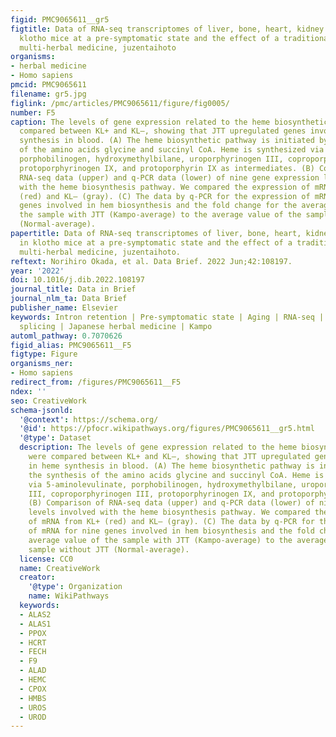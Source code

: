 ```yaml
---
figid: PMC9065611__gr5
figtitle: Data of RNA-seq transcriptomes of liver, bone, heart, kidney and blood in
  klotho mice at a pre-symptomatic state and the effect of a traditional Japanese
  multi-herbal medicine, juzentaihoto
organisms:
- herbal medicine
- Homo sapiens
pmcid: PMC9065611
filename: gr5.jpg
figlink: /pmc/articles/PMC9065611/figure/fig0005/
number: F5
caption: The levels of gene expression related to the heme biosynthetic pathway were
  compared between KL+ and KL–, showing that JTT upregulated genes involved in heme
  synthesis in blood. (A) The heme biosynthetic pathway is initiated by the synthesis
  of the amino acids glycine and succinyl CoA. Heme is synthesized via 5-aminolevulinate,
  porphobilinogen, hydroxymethylbilane, uroporphyrinogen III, coproporphyrinogen III,
  protoporphyrinogen IX, and protoporphyrin IX as intermediates. (B) Comparison of
  RNA-seq data (upper) and q-PCR data (lower) of nine gene expression levels involved
  with the heme biosynthesis pathway. We compared the expression of mRNA from KL+
  (red) and KL– (gray). (C) The data by q-PCR for the expression of mRNA for nine
  genes involved in hem biosynthesis and the fold change for the average value of
  the sample with JTT (Kampo-average) to the average value of the sample without JTT
  (Normal-average).
papertitle: Data of RNA-seq transcriptomes of liver, bone, heart, kidney and blood
  in klotho mice at a pre-symptomatic state and the effect of a traditional Japanese
  multi-herbal medicine, juzentaihoto.
reftext: Norihiro Okada, et al. Data Brief. 2022 Jun;42:108197.
year: '2022'
doi: 10.1016/j.dib.2022.108197
journal_title: Data in Brief
journal_nlm_ta: Data Brief
publisher_name: Elsevier
keywords: Intron retention | Pre-symptomatic state | Aging | RNA-seq | Alternative
  splicing | Japanese herbal medicine | Kampo
automl_pathway: 0.7070626
figid_alias: PMC9065611__F5
figtype: Figure
organisms_ner:
- Homo sapiens
redirect_from: /figures/PMC9065611__F5
ndex: ''
seo: CreativeWork
schema-jsonld:
  '@context': https://schema.org/
  '@id': https://pfocr.wikipathways.org/figures/PMC9065611__gr5.html
  '@type': Dataset
  description: The levels of gene expression related to the heme biosynthetic pathway
    were compared between KL+ and KL–, showing that JTT upregulated genes involved
    in heme synthesis in blood. (A) The heme biosynthetic pathway is initiated by
    the synthesis of the amino acids glycine and succinyl CoA. Heme is synthesized
    via 5-aminolevulinate, porphobilinogen, hydroxymethylbilane, uroporphyrinogen
    III, coproporphyrinogen III, protoporphyrinogen IX, and protoporphyrin IX as intermediates.
    (B) Comparison of RNA-seq data (upper) and q-PCR data (lower) of nine gene expression
    levels involved with the heme biosynthesis pathway. We compared the expression
    of mRNA from KL+ (red) and KL– (gray). (C) The data by q-PCR for the expression
    of mRNA for nine genes involved in hem biosynthesis and the fold change for the
    average value of the sample with JTT (Kampo-average) to the average value of the
    sample without JTT (Normal-average).
  license: CC0
  name: CreativeWork
  creator:
    '@type': Organization
    name: WikiPathways
  keywords:
  - ALAS2
  - ALAS1
  - PPOX
  - HCRT
  - FECH
  - F9
  - ALAD
  - HEMC
  - CPOX
  - HMBS
  - UROS
  - UROD
---
```

